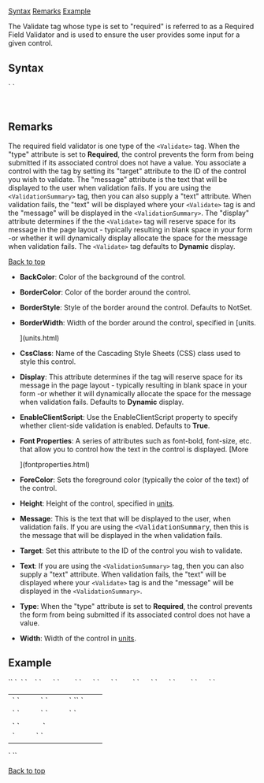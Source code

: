 # <Validate type="required">

<a name="top"></a>

[Syntax](#syntax) [Remarks](#remarks) [Example](#example)

The Validate tag whose type is set to "required" is referred to as a Required Field Validator and is used to ensure the user provides some input for a given control.

<a name="syntax"></a>

## Syntax

<div class="Code">`<Validate`  
``    BackColor="_color name_|#dddddd"  
    BorderColor="_color name_|#dddddd"  
    BorderStyle="**NotSet**|None|Dotted|Dashed|Solid|Double|Groove|Ridge| Inset|Outset"  
    BorderWidth="_size_"  
    CssClass="_string_"  
    Display="Static|**Dynamic**"  
    EnableClientScript="**True**|False"`  
`    Font-Bold="True|**False**"  
    Font-Italic="True|**False**"  
    Font-Names="_string_"  
    Font-Overline="True|**False**"  
    Font-Size="_string_|Smaller|Larger|XX-Small|X-Small|Small|Medium| Large|X-Large|XX-Large"  
    Font-Strikeout="True|**False**"  
    Font-Underline="True|**False**"  
    ForeColor="_color name_|#dddddd"  
    Height="_size_"  
    Message="_string_"  
    Target="_string_"  
    Text="_string_"  
    Type="Required"  
    Width="_size_"``  
`/> `</div>

 <a name="remarks"></a>

## Remarks

The required field validator is one type of the `<Validate>` tag. When the "type" attribute is set to **Required**, the control prevents the form from being submitted if its associated control does not have a value. You associate a control with the <validate> tag by setting its "target" attribute to the ID of the control you wish to validate. The "message" attribute is the text that will be displayed to the user when validation fails. If you are using the `<ValidationSummary>` tag, then you can also supply a "text" attribute. When validation fails, the "text" will be displayed where your `<Validate>` tag is and the "message" will be displayed in the `<ValidationSummary>`. The "display" attribute determines if the the `<Validate>` tag will reserve space for its message in the page layout - typically resulting in blank space in your form -or whether it will dynamically display allocate the space for the message when validation fails. The `<Validate>` tag defaults to **Dynamic** display.

[Back to top](#top)<a name="example"></a>

*   **BackColor**: Color of the background of the control.  

*   **BorderColor**: Color of the border around the control.  

*   **BorderStyle**: Style of the border around the control. Defaults to NotSet.  

*   **BorderWidth**: Width of the border around the control, specified in [units.  

    ](units.html)
*   **CssClass**: Name of the Cascading Style Sheets (CSS) class used to style this control.  

*   **Display**: This attribute determines if the <span style="font-family: monospace;"><Validate></span> tag will reserve space for its message in the page layout - typically resulting in blank space in your form -or whether it will dynamically allocate the space for the message when validation fails. Defaults to **Dynamic** display.  

*   **EnableClientScript**: Use the EnableClientScript property to specify whether client-side validation is enabled. Defaults to **True**.  

*   **Font Properties**: A series of attributes such as font-bold, font-size, etc. that allow you to control how the text in the control is displayed. [More  

    ](fontproperties.html)
*   **ForeColor**: Sets the foreground color (typically the color of the text) of the control.  

*   **Height**: Height of the control, specified in [units](units.html).  

*   **Message**: This is the text that will be displayed to the user, when validation fails. If you are using the <span style="font-family: monospace;" xmlns="http://www.w3.org/1999/xhtml"><ValidationSummary</span>, then this is the message that will be displayed in the <span style="font-family: monospace;" xmlns="http://www.w3.org/1999/xhtml"><ValidationSummary></span> when validation fails.  

*   **Target**: Set this attribute to the ID of the control you wish to validate.  

*   **Text**: If you are using the `<ValidationSummary>` tag, then you can also supply a "text" attribute. When validation fails, the "text" will be displayed where your `<Validate>` tag is and the "message" will be displayed in the `<ValidationSummary>`.  

*   **Type**: When the "type" attribute is set to **Required**, the control prevents the form from being submitted if its associated control does not have a value.  

*   **Width**: Width of the control in [units](units.html).  

## Example

<div class="Code" xmlns="">`<AddForm>`  
`  <SubmitCommand CommandText="INSERT INTO Users(FirstName, LastName) VALUES(@FirstName, @LastName)" />`  
`    <table>`  
`      <tr>`  
`        <td>`  
`          <Label For="txtFirstName" Text="FirstName" />`  
`          <TextBox Id="txtFirstName" DataField="FirstName" DataType="string" />`  
`<span style="color: #ff0000;"><Validate Type="required" Target="txtFirstName" Message="You must enter a First Name" /></span>`  
`        </td>`  
`      </tr>`  
`      <tr>`  
`        <td>`  
`          <Label For="txtLastName" Text="Last Name" />`  
`          <TextBox Id="txtLastName" DataField="LastName" DataType="string" />`  
`        </td>`  
`      </tr>`  
`      <tr>`  
`        <td colspan="2">`  
`          <AddButton Text="Add" />&nbsp;<CancelButton Text="Cancel" />`</div>

<div class="Code" xmlns="">`          <ValidationSummary />`  
`        </td>`  
`      </tr>`  
`    </table>`  
`</AddForm>`</div>

[Back to top](#top)